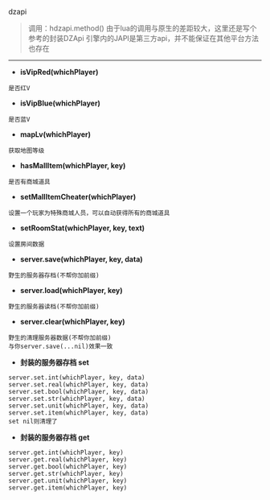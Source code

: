 dzapi

> 调用：hdzapi.method()
> 由于lua的调用与原生的差距较大，这里还是写个参考的封装DZApi
> 引擎内的JAPI是第三方api，并不能保证在其他平台方法也存在

---

* **isVipRed(whichPlayer)**
```
是否红V
```

* **isVipBlue(whichPlayer)**
```
是否蓝V
```

* **mapLv(whichPlayer)**
```
获取地图等级
```

* **hasMallItem(whichPlayer, key)**
```
是否有商城道具
```

* **setMallItemCheater(whichPlayer)**
```
设置一个玩家为特殊商城人员，可以自动获得所有的商城道具
```

* **setRoomStat(whichPlayer, key, text)**
```
设置房间数据
```

* **server.save(whichPlayer, key, data)**
```
野生的服务器存档(不帮你加前缀)
```

* **server.load(whichPlayer, key)**
```
野生的服务器读档(不帮你加前缀)
```

* **server.clear(whichPlayer, key)**
```
野生的清理服务器数据(不帮你加前缀)
与你server.save(...nil)效果一致
```

* **封装的服务器存档 set**
```
server.set.int(whichPlayer, key, data)
server.set.real(whichPlayer, key, data)
server.set.bool(whichPlayer, key, data)
server.set.str(whichPlayer, key, data)
server.set.unit(whichPlayer, key, data)
server.set.item(whichPlayer, key, data)
set nil则清理了
```

* **封装的服务器存档 get**
```
server.get.int(whichPlayer, key)
server.get.real(whichPlayer, key)
server.get.bool(whichPlayer, key)
server.get.str(whichPlayer, key)
server.get.unit(whichPlayer, key)
server.get.item(whichPlayer, key)
```
